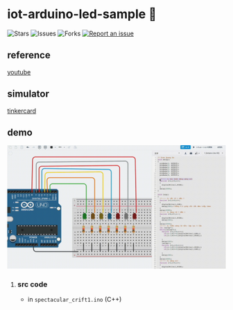 # iot-arduino-led-sample 🐳

![Stars](https://img.shields.io/github/stars/tquangdo/iot-arduino-led-sample?color=f05340)
![Issues](https://img.shields.io/github/issues/tquangdo/iot-arduino-led-sample?color=f05340)
![Forks](https://img.shields.io/github/forks/tquangdo/iot-arduino-led-sample?color=f05340)
[![Report an issue](https://img.shields.io/badge/Support-Issues-green)](https://github.com/tquangdo/iot-arduino-led-sample/issues/new)

## reference
[youtube](https://youtu.be/HF4ks2c2LV8)

## simulator
[tinkercard](https://www.tinkercad.com/things/2pNqepVE2Jn?sharecode=Kq2LLRi3I9v8zFWgPUxuixixP-N8IsBFTWBN5Vt8uac)

## demo
![mymovie](screenshots/mymovie.gif)

1. ### src code
    - in `spectacular_crift1.ino` (C++)
